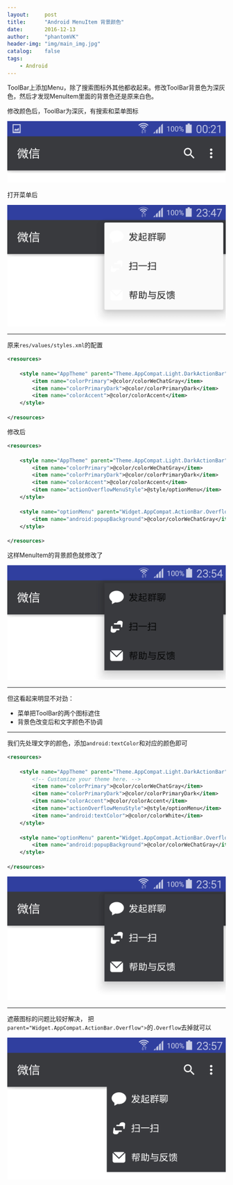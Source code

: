```yaml
---
layout:     post
title:      "Android MenuItem 背景颜色"
date:       2016-12-13
author:     "phantomVK"
header-img: "img/main_img.jpg"
catalog:    false
tags:
    - Android
---
```


ToolBar上添加Menu，除了搜索图标外其他都收起来。修改ToolBar背景色为深灰色，然后才发现MenuItem里面的背景色还是原来白色。

修改颜色后，ToolBar为深灰，有搜索和菜单图标

![img](/img/android/menuitem/toolbar.png)

打开菜单后

![img](/img/android/menuitem/overflow.png)

____

原来`res/values/styles.xml`的配置

```xml
<resources>

    <style name="AppTheme" parent="Theme.AppCompat.Light.DarkActionBar">
        <item name="colorPrimary">@color/colorWeChatGray</item>
        <item name="colorPrimaryDark">@color/colorPrimaryDark</item>
        <item name="colorAccent">@color/colorAccent</item>
    </style>

</resources>
```

修改后

```xml
<resources>

    <style name="AppTheme" parent="Theme.AppCompat.Light.DarkActionBar">
        <item name="colorPrimary">@color/colorWeChatGray</item>
        <item name="colorPrimaryDark">@color/colorPrimaryDark</item>
        <item name="colorAccent">@color/colorAccent</item>
        <item name="actionOverflowMenuStyle">@style/optionMenu</item>
    </style>

    <style name="optionMenu" parent="Widget.AppCompat.ActionBar.Overflow">
        <item name="android:popupBackground">@color/colorWeChatGray</item>
    </style>
    
</resources>
```

这样MenuItem的背景颜色就修改了

![img](/img/android/menuitem/bg_overflow.png)

____

但这看起来明显不对劲：

* 菜单把ToolBar的两个图标遮住
* 背景色改变后和文字颜色不协调

____

我们先处理文字的颜色，添加`android:textColor`和对应的颜色即可

```xml
<resources>

    <style name="AppTheme" parent="Theme.AppCompat.Light.DarkActionBar">
        <!-- Customize your theme here. -->
        <item name="colorPrimary">@color/colorWeChatGray</item>
        <item name="colorPrimaryDark">@color/colorPrimaryDark</item>
        <item name="colorAccent">@color/colorAccent</item>
        <item name="actionOverflowMenuStyle">@style/optionMenu</item>
        <item name="android:textColor">@color/colorWhite</item>
    </style>

    <style name="optionMenu" parent="Widget.AppCompat.ActionBar.Overflow">
        <item name="android:popupBackground">@color/colorWeChatGray</item>
    </style>

</resources>
```

![img](/img/android/menuitem/bg_text_overflow.png)


____

遮蔽图标的问题比较好解决，
把`parent="Widget.AppCompat.ActionBar.Overflow">`的`.Overflow`去掉就可以

![img](/img/android/menuitem/bg_text_good.png)







